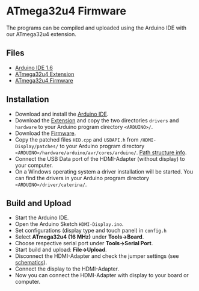 # ATmega32u4 Firmware
The programs can be compiled and uploaded using the Arduino IDE with our ATmega32u4 extension.

## Files
* [Arduino IDE 1.6](http://arduino.cc/en/Main/Software)
* [ATmega32u4 Extension](https://github.com/watterott/wattuino/raw/master/src/Arduino/Arduino.zip)
* [ATmega32u4 Firmware](https://github.com/watterott/HDMI-Display/archive/master.zip)


## Installation
* Download and install the [Arduino IDE](http://arduino.cc/en/Main/Software).
* Download the [Extension](https://github.com/watterott/wattuino/raw/master/src/Arduino/Arduino.zip) and copy the two directories ```drivers``` and ```hardware``` to your Arduino program directory ```<ARDUINO>/```.
* Download the [Firmware](https://github.com/watterott/HDMI-Display/archive/master.zip).
* Copy the patched files ```HID.cpp``` and ```USBAPI.h``` from ```/HDMI-Display/patches/``` to your Arduino program directory ```<ARDUINO>/hardware/arduino/avr/cores/arduino/```.
  [Path structure info](https://github.com/watterott/HDMI-Display/raw/master/src/HDMI-Display/patches/readme.png).
* Connect the USB Data port of the HDMI-Adapter (without display) to your computer.
* On a Windows operating system a driver installation will be started. You can find the drivers in your Arduino program directory ```<ARDUINO>/driver/caterina/```.


## Build and Upload
* Start the Arduino IDE.
* Open the Arduino Sketch ```HDMI-Display.ino```.
* Set configurations (display type and touch panel) in ```config.h```
* Select **ATmega32u4 (16 MHz)** under **Tools->Board**.
* Choose respective serial port under **Tools->Serial Port**.
* Start build and upload: **File->Upload**.
* Disconnect the HDMI-Adapter and check the jumper settings (see [schematics](https://github.com/watterott/HDMI-Display/tree/master/pcb)).
* Connect the display to the HDMI-Adapter.
* Now you can connect the HDMI-Adapter with display to your board or computer.
